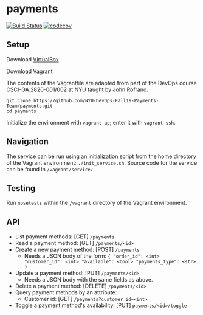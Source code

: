 # payments

[![Build Status](https://travis-ci.org/NYU-DevOps-Fall19-Payments-Team/payments.svg?branch=master)](https://travis-ci.org/NYU-DevOps-Fall19-Payments-Team/payments)
[![codecov](https://codecov.io/gh/NYU-DevOps-Fall19-Payments-Team/payments/branch/master/graph/badge.svg)](https://codecov.io/gh/NYU-DevOps-Fall19-Payments-Team/payments)

## Setup

Download [VirtualBox](https://www.virtualbox.org/)

Download [Vagrant](https://www.vagrantup.com/)

The contents of the Vagrantfile are adapted from part of the DevOps course CSCI-GA.2820-001/002 at NYU taught by John Rofrano.

```
git clone https://github.com/NYU-DevOps-Fall19-Payments-Team/payments.git
cd payments
```

Initialize the environment with `vagrant up`; enter it with `vagrant ssh`.

## Navigation

The service can be run using an initialization script from the home directory of the Vagrant environment: `./init_service.sh`. Source code for the service can be found in `/vagrant/service/`.

## Testing

Run `nosetests` within the `/vagrant` directory of the Vagrant environment.

## API

* List payment methods: [GET] `/payments`
* Read a payment method: [GET] `/payments/<id>`
* Create a new payment method: [POST] `/payments`
    * Needs a JSON body of the form:
``{
"order_id": <int>
"customer_id": <int>
"available": <bool>
"payments_type": <str>
}
``
* Update a payment method: [PUT] `/payments/<id>`
    * Needs a JSON body with the same fields as above.
* Delete a payment method: [DELETE] `/payments/<id>`
* Query payment methods by an attribute:
    * Customer id: [GET] `/payments?customer_id=<int>`
* Toggle a payment method's availability: [PUT] `payments/<id>/toggle`
